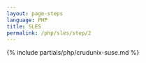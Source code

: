 ```yaml
---
layout: page-steps
language: PHP
title: SLES
permalink: /php/sles/step/2
---
```


{% include partials/php/crudunix-suse.md %}
